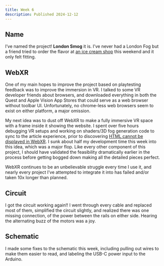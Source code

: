 ```yaml
---
title: Week 6
description: Published 2024-12-12
---
```


## Name

I’ve named the project! **London Smog** it is. I’ve never had a London Fog but a friend tried to order the flavor at [an ice cream shop](http://www.silverdipper.com/) this weekend and it only felt fitting.

## WebXR

One of my main hopes to improve the project based on playtesting feedback was to improve the immersion in VR. I talked to some VR developer friends about browsers, and downloaded everything in both the Quest and Apple Vision App Stores that could serve as a web browser without toolbar UI. Unfortunately, no chrome-less web browsers seem to exist on either platform, a major omission.

My next idea was to dust off WebXR to make a fully immersive VR space with a frame inside it showing the website. I spent over five hours debugging VR setups and working on shaders/3D fog generation code to sync to the article experience, prior to discovering [HTML cannot be displayed in WebXR](https://github.com/pmndrs/xr/issues/21). I sunk about half my development time this week into this idea, which was a major flop. Like every other component of this project, I should have validated the feasibility dramatically earlier in the process before getting bogged down making all the detailed pieces perfect.

WebXR continues to be an unbelievable struggle every time I use it, and nearly every project I’ve attempted to integrate it into has failed and/or taken 10x longer than planned.

## Circuit

I got the circuit working again!! I went through every cable and replaced most of them, simplified the circuit slightly, and realized there was one missing connection, of the power between the rails on either side. Hearing the alternating buzz of the motors was a joy.

## Schematic

I made some fixes to the schematic this week, including pulling out wires to make them easier to read, and labeling the USB-C power input to the Arduino.
